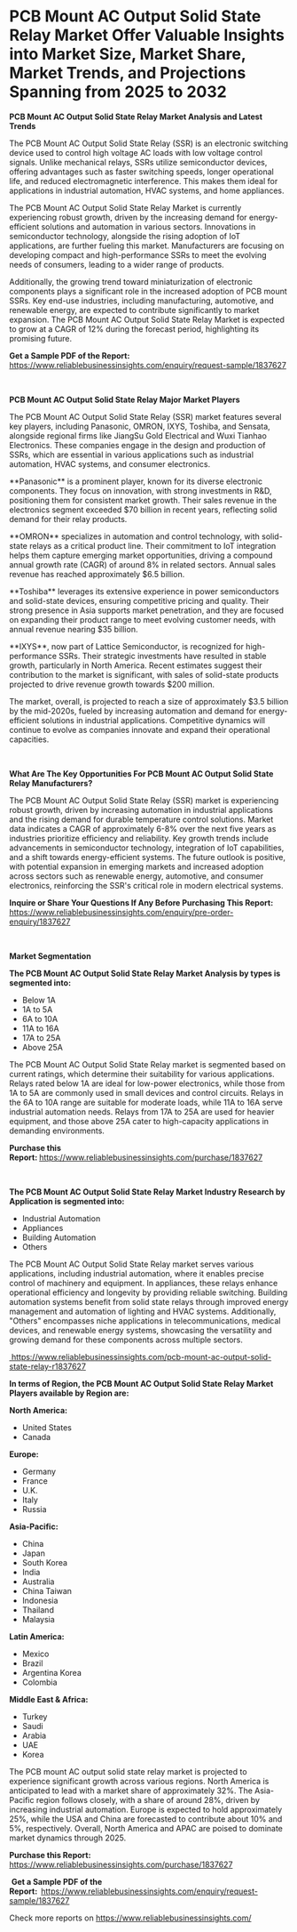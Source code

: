 <p><h1>PCB Mount AC Output Solid State Relay Market Offer Valuable Insights into Market Size, Market Share, Market Trends, and Projections Spanning from 2025 to 2032</h1></p><p><strong>PCB Mount AC Output Solid State Relay Market Analysis and Latest Trends</strong></p>
<p><p>The PCB Mount AC Output Solid State Relay (SSR) is an electronic switching device used to control high voltage AC loads with low voltage control signals. Unlike mechanical relays, SSRs utilize semiconductor devices, offering advantages such as faster switching speeds, longer operational life, and reduced electromagnetic interference. This makes them ideal for applications in industrial automation, HVAC systems, and home appliances.</p><p>The PCB Mount AC Output Solid State Relay Market is currently experiencing robust growth, driven by the increasing demand for energy-efficient solutions and automation in various sectors. Innovations in semiconductor technology, alongside the rising adoption of IoT applications, are further fueling this market. Manufacturers are focusing on developing compact and high-performance SSRs to meet the evolving needs of consumers, leading to a wider range of products.</p><p>Additionally, the growing trend toward miniaturization of electronic components plays a significant role in the increased adoption of PCB mount SSRs. Key end-use industries, including manufacturing, automotive, and renewable energy, are expected to contribute significantly to market expansion. The PCB Mount AC Output Solid State Relay Market is expected to grow at a CAGR of 12% during the forecast period, highlighting its promising future.</p></p>
<p><strong>Get a Sample PDF of the Report:&nbsp;</strong> <a href="https://www.reliablebusinessinsights.com/enquiry/request-sample/1837627?utm_campaign=3128&utm_medium=2&utm_source=Github&utm_content=ia&utm_term=06042025&utm_id=pcb-mount-ac-output-solid-state-relay">https://www.reliablebusinessinsights.com/enquiry/request-sample/1837627</a></p>
<p>&nbsp;</p>
<p><strong>PCB Mount AC Output Solid State Relay Major Market Players</strong></p>
<p><p>The PCB Mount AC Output Solid State Relay (SSR) market features several key players, including Panasonic, OMRON, IXYS, Toshiba, and Sensata, alongside regional firms like JiangSu Gold Electrical and Wuxi Tianhao Electronics. These companies engage in the design and production of SSRs, which are essential in various applications such as industrial automation, HVAC systems, and consumer electronics.</p><p>**Panasonic** is a prominent player, known for its diverse electronic components. They focus on innovation, with strong investments in R&D, positioning them for consistent market growth. Their sales revenue in the electronics segment exceeded $70 billion in recent years, reflecting solid demand for their relay products.</p><p>**OMRON** specializes in automation and control technology, with solid-state relays as a critical product line. Their commitment to IoT integration helps them capture emerging market opportunities, driving a compound annual growth rate (CAGR) of around 8% in related sectors. Annual sales revenue has reached approximately $6.5 billion.</p><p>**Toshiba** leverages its extensive experience in power semiconductors and solid-state devices, ensuring competitive pricing and quality. Their strong presence in Asia supports market penetration, and they are focused on expanding their product range to meet evolving customer needs, with annual revenue nearing $35 billion.</p><p>**IXYS**, now part of Lattice Semiconductor, is recognized for high-performance SSRs. Their strategic investments have resulted in stable growth, particularly in North America. Recent estimates suggest their contribution to the market is significant, with sales of solid-state products projected to drive revenue growth towards $200 million.</p><p>The market, overall, is projected to reach a size of approximately $3.5 billion by the mid-2020s, fueled by increasing automation and demand for energy-efficient solutions in industrial applications. Competitive dynamics will continue to evolve as companies innovate and expand their operational capacities.</p></p>
<p>&nbsp;</p>
<p><strong>What Are The Key Opportunities For PCB Mount AC Output Solid State Relay Manufacturers?</strong></p>
<p><p>The PCB Mount AC Output Solid State Relay (SSR) market is experiencing robust growth, driven by increasing automation in industrial applications and the rising demand for durable temperature control solutions. Market data indicates a CAGR of approximately 6-8% over the next five years as industries prioritize efficiency and reliability. Key growth trends include advancements in semiconductor technology, integration of IoT capabilities, and a shift towards energy-efficient systems. The future outlook is positive, with potential expansion in emerging markets and increased adoption across sectors such as renewable energy, automotive, and consumer electronics, reinforcing the SSR's critical role in modern electrical systems.</p></p>
<p><strong>Inquire or Share Your Questions If Any Before Purchasing This Report:</strong> <a href="https://www.reliablebusinessinsights.com/enquiry/pre-order-enquiry/1837627?utm_campaign=3128&utm_medium=2&utm_source=Github&utm_content=ia&utm_term=06042025&utm_id=pcb-mount-ac-output-solid-state-relay">https://www.reliablebusinessinsights.com/enquiry/pre-order-enquiry/1837627</a></p>
<p>&nbsp;</p>
<p><strong>Market Segmentation</strong></p>
<p><strong>The PCB Mount AC Output Solid State Relay Market Analysis by types is segmented into:</strong></p>
<p><ul><li>Below 1A</li><li>1A to 5A</li><li>6A to 10A</li><li>11A to 16A</li><li>17A to 25A</li><li>Above 25A</li></ul></p>
<p><p>The PCB Mount AC Output Solid State Relay market is segmented based on current ratings, which determine their suitability for various applications. Relays rated below 1A are ideal for low-power electronics, while those from 1A to 5A are commonly used in small devices and control circuits. Relays in the 6A to 10A range are suitable for moderate loads, while 11A to 16A serve industrial automation needs. Relays from 17A to 25A are used for heavier equipment, and those above 25A cater to high-capacity applications in demanding environments.</p></p>
<p><strong>Purchase this Report:&nbsp;</strong><a href="https://www.reliablebusinessinsights.com/purchase/1837627?utm_campaign=3128&utm_medium=2&utm_source=Github&utm_content=ia&utm_term=06042025&utm_id=pcb-mount-ac-output-solid-state-relay">https://www.reliablebusinessinsights.com/purchase/1837627</a></p>
<p>&nbsp;</p>
<p><strong>The PCB Mount AC Output Solid State Relay Market Industry Research by Application is segmented into:</strong></p>
<p><ul><li>Industrial Automation</li><li>Appliances</li><li>Building Automation</li><li>Others</li></ul></p>
<p><p>The PCB Mount AC Output Solid State Relay market serves various applications, including industrial automation, where it enables precise control of machinery and equipment. In appliances, these relays enhance operational efficiency and longevity by providing reliable switching. Building automation systems benefit from solid state relays through improved energy management and automation of lighting and HVAC systems. Additionally, "Others" encompasses niche applications in telecommunications, medical devices, and renewable energy systems, showcasing the versatility and growing demand for these components across multiple sectors.</p></p>
<p><a href="https://www.reliablebusinessinsights.com/pcb-mount-ac-output-solid-state-relay-r1837627?utm_campaign=3128&utm_medium=2&utm_source=Github&utm_content=ia&utm_term=06042025&utm_id=pcb-mount-ac-output-solid-state-relay">&nbsp;https://www.reliablebusinessinsights.com/pcb-mount-ac-output-solid-state-relay-r1837627</a></p>
<p><strong>In terms of Region, the PCB Mount AC Output Solid State Relay Market Players available by Region are:</strong></p>
<p>
    <p> <strong> North America: </strong>
        <ul>
            <li>United States</li>
            <li>Canada</li>
        </ul>
        </p> 
    <p> <strong> Europe: </strong>
        <ul>
            <li>Germany</li>
            <li>France</li>
            <li>U.K.</li>
            <li>Italy</li>
            <li>Russia</li>
        </ul>
        </p> 
    <p> <strong> Asia-Pacific: </strong>
        <ul>
            <li>China</li>
            <li>Japan</li>
            <li>South Korea</li>
            <li>India</li>
            <li>Australia</li>
            <li>China Taiwan</li>
            <li>Indonesia</li>
            <li>Thailand</li>
            <li>Malaysia</li>
        </ul>
        </p> 
    <p> <strong> Latin America: </strong>
        <ul>
            <li>Mexico</li>
            <li>Brazil</li>
            <li>Argentina Korea</li>
            <li>Colombia</li>
        </ul>
        </p> 
    <p> <strong> Middle East & Africa: </strong>
        <ul>
            <li>Turkey</li>
            <li>Saudi</li>
            <li>Arabia</li>
            <li>UAE</li>
            <li>Korea</li>
        </ul>
    </p>
    </p>
<p><p>The PCB mount AC output solid state relay market is projected to experience significant growth across various regions. North America is anticipated to lead with a market share of approximately 32%. The Asia-Pacific region follows closely, with a share of around 28%, driven by increasing industrial automation. Europe is expected to hold approximately 25%, while the USA and China are forecasted to contribute about 10% and 5%, respectively. Overall, North America and APAC are poised to dominate market dynamics through 2025.</p></p>
<p><strong>Purchase this Report: </strong><a href="https://www.reliablebusinessinsights.com/purchase/1837627?utm_campaign=3128&utm_medium=2&utm_source=Github&utm_content=ia&utm_term=06042025&utm_id=pcb-mount-ac-output-solid-state-relay">https://www.reliablebusinessinsights.com/purchase/1837627</a></p>
<p>&nbsp;<strong>Get a Sample PDF of the Report:&nbsp;&nbsp;</strong><a href="https://www.reliablebusinessinsights.com/enquiry/request-sample/1837627?utm_campaign=3128&utm_medium=2&utm_source=Github&utm_content=ia&utm_term=06042025&utm_id=pcb-mount-ac-output-solid-state-relay">https://www.reliablebusinessinsights.com/enquiry/request-sample/1837627</a></p>
<p><strong></strong></p>
<p>Check more reports on <a href="https://www.reliablebusinessinsights.com/?utm_campaign=3128&utm_medium=2&utm_source=Github&utm_content=ia&utm_term=06042025&utm_id=pcb-mount-ac-output-solid-state-relay">https://www.reliablebusinessinsights.com/</a></p>